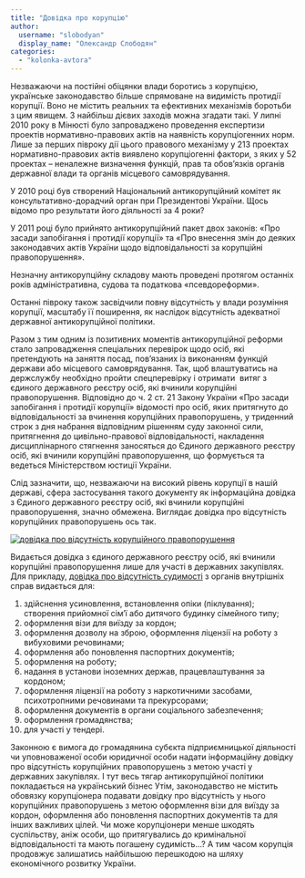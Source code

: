 ```yaml
---
title: "Довідка про корупцію"
author: 
  username: "slobodyan"
  display_name: "Олександр Слободян"
categories: 
  - "kolonka-avtora"
---
```


Незважаючи на постійні обіцянки влади боротись з корупцією, українське законодавство більше спрямоване на видимість протидії корупції. Воно не містить реальних та ефективних механізмів боротьби з цим явищем. З найбільш дієвих заходів можна згадати такі. У липні 2010 року в Мінюсті було запроваджено проведення експертизи проектів нормативно-правових актів на наявність корупціогенних норм. Лише за перших півроку дії цього правового механізму у 213 проектах нормативно-правових актів виявлено корупціогенні фактори, з яких у 52 проектах – неналежне визначення функцій, прав та обов’язків органів державної влади та органів місцевого самоврядування.

У 2010 році був створений Національний антикорупційний комітет як консультативно-дорадчий орган при Президентові України. Щось відомо про результати його діяльності за 4 роки?

У 2011 році було прийнято антикорупційний пакет двох законів: «Про засади запобігання і протидії корупції» та «Про внесення змін до деяких законодавчих актів України щодо відповідальності за корупційні правопорушення».

Незначну антикорупційну складову мають проведені протягом останніх років адміністративна, судова та податкова «псевдореформи».

Останні півроку також засвідчили повну відсутність у влади розуміння корупції, масштабу її поширення, як наслідок відсутність адекватної державної антикорупційної політики.

Разом з тим одним із позитивних моментів антикорупційної реформи стало запровадження спеціальних перевірок щодо осіб, які претендують на заняття посад, пов’язаних із виконанням функцій держави або місцевого самоврядування. Так, щоб влаштуватись на держслужбу необхідно пройти спецперевірку і отримати  витяг з єдиного державного реєстру осіб, які вчинили корупційні правопорушення. Відповідно до ч. 2 ст. 21 Закону України «Про засади запобігання і протидії корупції» відомості про осіб, яких притягнуто до відповідальності за вчинення корупційних правопорушень, у триденний строк з дня набрання відповідним рішенням суду законної сили, притягнення до цивільно-правової відповідальності, накладення дисциплінарного стягнення заносяться до Єдиного державного реєстру осіб, які вчинили корупційні правопорушення, що формується та ведеться Міністерством юстиції України.

Слід зазначити, що, незважаючи на високий рівень корупції в нашій державі, сфера застосування такого документу як інформаційна довідка з Єдиного державного реєстру осіб, які вчинили корупційні правопорушення, значно обмежена. Виглядає довідка про відсутність корупційних правопорушень ось так.

[![довідка про відсутність корупційного правопорушення](https://mpz.brovary.org/wp-content/uploads/2015/02/dovidka-pro-vidsutnist-koruptsiynogo-pravoporushennya.jpg)](https://mpz.brovary.org/wp-content/uploads/2015/02/dovidka-pro-vidsutnist-koruptsiynogo-pravoporushennya.jpg)

Видається довідка з єдиного державного реєстру осіб, які вчинили корупційні правопорушення лише для участі в державних закупівлях. Для прикладу, [довідка про відсутність судимості](http://salex-lcc.com.ua/praktiki-ta-poslugi/korporativna-praktika/dovidka-pro-vidsutnist-sudymosti.html) з органів внутрішніх справ видається для:

1. здійснення усиновлення, встановлення опіки (піклування); створення прийомної сім’ї або дитячого будинку сімейного типу;
2. оформлення візи для виїзду за кордон;
3. оформлення дозволу на зброю, оформлення ліцензії на роботу з вибуховими речовинами;
4. оформлення або поновлення паспортних документів;
5. оформлення на роботу;
6. надання в установи іноземних держав, працевлаштування за кордоном;
7. оформлення ліцензії на роботу з наркотичними засобами, психотропними речовинами та прекурсорами;
8. оформлення документів в органи соціального забезпечення;
9. оформлення громадянства;
10. для участі у тендері.

Законною є вимога до громадянина субєкта підприємницької діяльності чи уповноваженої особи юридичної особи надати інформаційну довідку про відсутність корупційних правопорушень з метою участі у державних закупівлях. І тут весь тягар антикорупційної політики покладається на український бізнес Утім, законодавство не містить обовязку корупціонера подавати довідку про відсутність у нього корупційних правопорушень з метою оформлення візи для виїзду за кордон, оформлення або поновлення паспортних документів та для інших важливих цілей. Чи може корупціонери менше шкодять суспільству, аніж особи, що притягувались до кримінальної відповідальності та мають погашену судимість...? А тим часом корупція продовжує залишатись найбільшою перешкодою на шляху економічного розвитку України.
